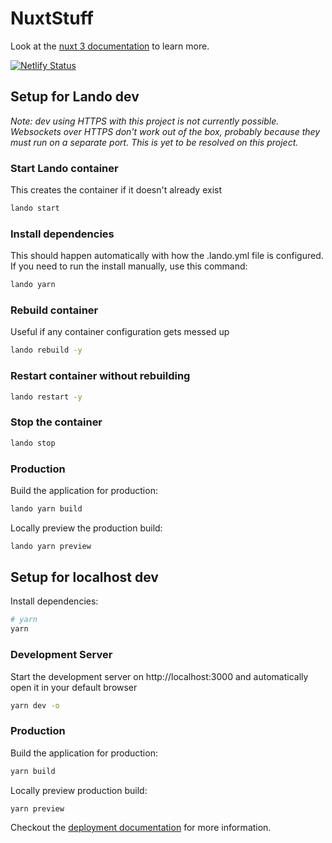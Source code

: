 # NuxtStuff

Look at the [nuxt 3 documentation](https://v3.nuxtjs.org) to learn more.

[![Netlify Status](https://api.netlify.com/api/v1/badges/d3b6aa90-5dcd-4bcc-8e2f-eeba189f3584/deploy-status)](https://app.netlify.com/sites/fluffy-fox-512437/deploys)

## Setup for Lando dev

_Note: dev using HTTPS with this project is not currently possible. Websockets over HTTPS don't work out of the box, probably because they must run on a separate port. This is yet to be resolved on this project._

### Start Lando container
This creates the container if it doesn't already exist

```bash
lando start
```

### Install dependencies

This should happen automatically with how the .lando.yml file is configured. If you need to run the install manually, use this command:

```bash
lando yarn
```

### Rebuild container

Useful if any container configuration gets messed up

```bash
lando rebuild -y
```

### Restart container without rebuilding

```bash
lando restart -y
```

### Stop the container

```bash
lando stop
```

### Production

Build the application for production:

```bash
lando yarn build
```

Locally preview the production build:

```bash
lando yarn preview
```

## Setup for localhost dev

Install dependencies:

```bash
# yarn
yarn
```

### Development Server

Start the development server on http://localhost:3000 and automatically open it in your default browser

```bash
yarn dev -o
```

### Production

Build the application for production:

```bash
yarn build
```

Locally preview production build:

```bash
yarn preview
```

Checkout the [deployment documentation](https://v3.nuxtjs.org/guide/deploy/presets) for more information.
